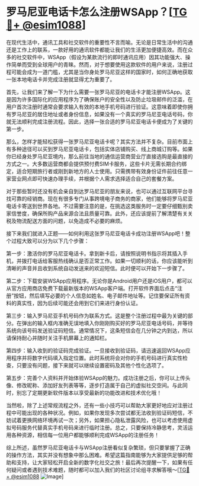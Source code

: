# 罗马尼亚电话卡怎么注册WSApp？[[TG💪+ @esim1088](https://t.me/s/esim1088)]

在现代生活中，通讯工具和社交软件的重要性不言而喻。无论是日常生活中的沟通还是工作上的联系，一款好用的通讯软件都能让我们的生活更加便捷高效。而在众多的社交软件中，WSApp（假设为某款流行的即时通讯应用）因其功能强大、操作简单而受到全球用户的青睐。然而，对于想要使用这款软件的用户来说，注册过程可能会成为一道门槛，尤其是当你身处罗马尼亚这样的国家时，如何正确地获取一张本地电话卡并完成注册就显得尤为重要了。

首先，让我们来了解一下为什么需要一张罗马尼亚的电话卡才能注册WSApp。这是因为许多国际化的应用程序为了确保账户的安全性以及防止垃圾邮件的泛滥，在用户首次注册时通常会要求输入有效的本地手机号码进行验证。这意味着即使你拥有罗马尼亚的居住地址或者身份信息，如果没有一个真实的罗马尼亚电话号码，你就无法顺利完成注册流程。因此，选择一张合适的罗马尼亚电话卡便成为了关键的第一步。

那么，怎样才能轻松获得一张罗马尼亚电话卡呢？其实方法并不复杂。目前市面上有多种途径可以买到罗马尼亚电话卡，包括实体店铺购买、线上商城订购等。如果你已经身处罗马尼亚境内，那么前往当地的通信运营商营业厅直接选购是最直接的方式之一。大多数运营商都会提供预付费SIM卡服务，这些卡片无需长期合约绑定，适合短期旅行者或刚到新地方的人士使用。只需携带有效身份证件前往任意一家营业网点即可快速办理手续，并根据个人需求选择适合自己的套餐方案。

对于那些暂时还没有机会亲自到达罗马尼亚的朋友来说，也可以通过互联网平台寻找可靠的经销商。现在有很多专门从事跨境电子商务的商家，他们能够将罗马尼亚电话卡寄送到世界各地。不过需要注意的是，在挑选这类服务时一定要仔细甄别卖家信誉度，确保所购产品来源合法且质量可靠。此外，还应该提前了解清楚有关关税及物流配送方面的问题，以免造成不必要的麻烦。

接下来我们就进入正题——如何利用这张罗马尼亚电话卡成功注册WSApp吧！整个过程大致可以分为以下几个步骤：

第一步：激活你的罗马尼亚电话卡。拿到新卡后，请按照说明书指示将其插入手机，并拨打电话给客服热线确认是否正常工作。如果一切顺利的话，你应该能听到清晰的声音并且收到系统自动发送来的欢迎短信。此时便可以开始下一步骤了。

第二步：下载安装WSApp应用程序。无论你是Android用户还是iOS用户，都可以从官方应用商店免费下载最新版本的WSApp客户端。打开软件界面后点击“注册”按钮，然后填写必要的个人信息如姓名、电子邮件地址等。记住要保证所有资料的真实性，因为后续可能还会用到它们来进行身份认证。

第三步：输入罗马尼亚手机号码作为联系方式。这是整个注册过程中最为关键的部分。在弹出的输入框内准确无误地填入你刚刚购买好的罗马尼亚电话号码，并等待系统向该号码发送验证码短信。通常情况下，这条短信会在几分钟之内到达，所以请保持耐心并随时关注手机屏幕上的通知栏。

第四步：输入收到的验证码完成验证。一旦接收到验证码，请迅速返回WSApp应用程序并将数字代码填入指定位置。此时系统将会对你的手机号码进行真实性检查，只要没有问题，接下来就可以继续设置密码及其他个性化选项了。

第五步：完善个人资料并开始体验WSApp的魅力。成功注册之后，你可以上传头像、修改昵称、添加好友列表等等，逐步打造属于自己的虚拟社交空间。与此同时，别忘了定期更新软件版本以享受最新的功能改进和技术优化哦！

当然啦，除了上述常规流程之外，还有一些小技巧可以帮助大家更好地应对注册过程中可能出现的各种状况。例如，如果你发现多次尝试都无法收到验证码短信，不妨试着更换网络环境再试一次；另外，如果担心隐私泄露风险，也可以考虑使用虚拟号码服务代替真实手机号码来进行临时注册。总之，只要保持冷静思考，灵活运用各种资源，相信每一位用户都能够顺利完成WSApp的注册任务！

综上所述，虽然罗马尼亚电话卡与WSApp注册看似复杂繁琐，但只要掌握了正确的操作方法，其实并没有想象中那么困难。希望这篇指南能够为大家提供足够的帮助和支持，让大家轻松开启全新的数字化社交之旅！最后再次提醒一下，如果有任何疑问或者遇到技术难题，随时都可以加入我们的社区讨论组寻求解答哦～[[TG💪+ @esim1088](https://t.me/s/esim1088) ![Image](https://i.postimg.cc/4NQfJmqS/Snipaste-2025-05-13-00-14-12.png)]